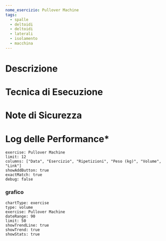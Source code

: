 ```yaml
---
nome_esercizio: Pullover Machine
tags:
  - spalle
  - deltoidi
  - deltoidi
  - laterali
  - isolamento
  - macchina
---
```


# Descrizione


# Tecnica di Esecuzione



# Note di Sicurezza



# Log delle Performance*
```workout-log
exercise: Pullover Machine
limit: 12
columns: ["Data", "Esercizio", "Ripetizioni", "Peso (kg)", "Volume", "Link"]
showAddButton: true
exactMatch: true
debug: false

```

### grafico

```workout-chart
chartType: exercise
type: volume
exercise: Pullover Machine
dateRange: 90
limit: 50
showTrendLine: true
showTrend: true
showStats: true
```
